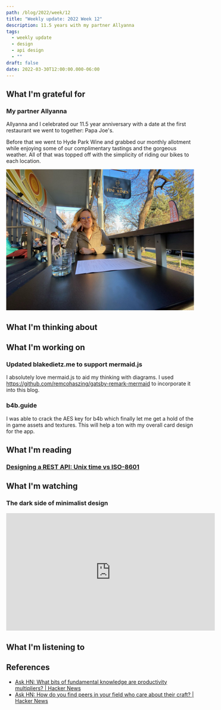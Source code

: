 ```yaml
---
path: /blog/2022/week/12
title: "Weekly update: 2022 Week 12"
description: 11.5 years with my partner Allyanna
tags:
  - weekly update
  - design
  - api design
  - ""
draft: false
date: 2022-03-30T12:00:00.000-06:00
---
```

## What I'm grateful for

### My partner Allyanna

Allyanna and I celebrated our 11.5 year anniversary with a date at the first restaurant we went to together: Papa Joe's.

Before that we went to Hyde Park Wine and grabbed our monthly allotment while enjoying some of our complimentary tastings and the gorgeous weather. All of that was topped off with the simplicity of riding our bikes to each location.

![](img_0560.jpg)

## What I'm thinking about

## What I'm working on

### Updated blakedietz.me to support mermaid.js

I absolutely love mermaid.js to aid my thinking with diagrams. I used https://github.com/remcohaszing/gatsby-remark-mermaid to incorporate it into this blog.

### b4b.guide

I was able to crack the AES key for b4b which finally let me get a hold of the in game assets and textures. This will help a ton with my overall card design for the app.

## What I'm reading

### [Designing a REST API: Unix time vs ISO-8601](https://nickb.dev/blog/designing-a-rest-api-unix-time-vs-iso-8601)

## What I'm watching

### The dark side of minimalist design

<iframe width="560" height="315" src="https://www.youtube.com/embed/cMDGwj1QlSU" title="YouTube video player" frameborder="0" allow="accelerometer; autoplay; clipboard-write; encrypted-media; gyroscope; picture-in-picture" allowfullscreen></iframe>

## What I'm listening to

## References

* [Ask HN: What bits of fundamental knowledge are productivity multipliers? | Hacker News](https://news.ycombinator.com/item?id=30853807)
* [Ask HN: How do you find peers in your field who care about their craft? | Hacker News](https://news.ycombinator.com/item?id=30858942)